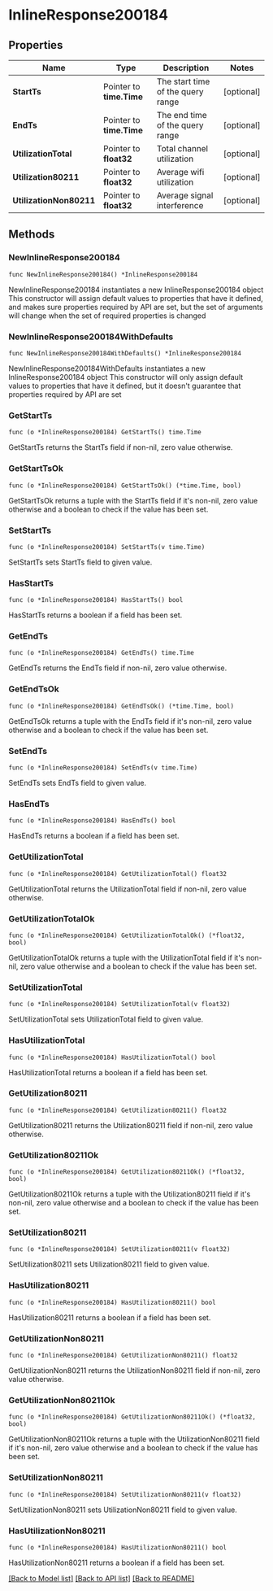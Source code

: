 # InlineResponse200184

## Properties

Name | Type | Description | Notes
------------ | ------------- | ------------- | -------------
**StartTs** | Pointer to **time.Time** | The start time of the query range | [optional] 
**EndTs** | Pointer to **time.Time** | The end time of the query range | [optional] 
**UtilizationTotal** | Pointer to **float32** | Total channel utilization | [optional] 
**Utilization80211** | Pointer to **float32** | Average wifi utilization | [optional] 
**UtilizationNon80211** | Pointer to **float32** | Average signal interference | [optional] 

## Methods

### NewInlineResponse200184

`func NewInlineResponse200184() *InlineResponse200184`

NewInlineResponse200184 instantiates a new InlineResponse200184 object
This constructor will assign default values to properties that have it defined,
and makes sure properties required by API are set, but the set of arguments
will change when the set of required properties is changed

### NewInlineResponse200184WithDefaults

`func NewInlineResponse200184WithDefaults() *InlineResponse200184`

NewInlineResponse200184WithDefaults instantiates a new InlineResponse200184 object
This constructor will only assign default values to properties that have it defined,
but it doesn't guarantee that properties required by API are set

### GetStartTs

`func (o *InlineResponse200184) GetStartTs() time.Time`

GetStartTs returns the StartTs field if non-nil, zero value otherwise.

### GetStartTsOk

`func (o *InlineResponse200184) GetStartTsOk() (*time.Time, bool)`

GetStartTsOk returns a tuple with the StartTs field if it's non-nil, zero value otherwise
and a boolean to check if the value has been set.

### SetStartTs

`func (o *InlineResponse200184) SetStartTs(v time.Time)`

SetStartTs sets StartTs field to given value.

### HasStartTs

`func (o *InlineResponse200184) HasStartTs() bool`

HasStartTs returns a boolean if a field has been set.

### GetEndTs

`func (o *InlineResponse200184) GetEndTs() time.Time`

GetEndTs returns the EndTs field if non-nil, zero value otherwise.

### GetEndTsOk

`func (o *InlineResponse200184) GetEndTsOk() (*time.Time, bool)`

GetEndTsOk returns a tuple with the EndTs field if it's non-nil, zero value otherwise
and a boolean to check if the value has been set.

### SetEndTs

`func (o *InlineResponse200184) SetEndTs(v time.Time)`

SetEndTs sets EndTs field to given value.

### HasEndTs

`func (o *InlineResponse200184) HasEndTs() bool`

HasEndTs returns a boolean if a field has been set.

### GetUtilizationTotal

`func (o *InlineResponse200184) GetUtilizationTotal() float32`

GetUtilizationTotal returns the UtilizationTotal field if non-nil, zero value otherwise.

### GetUtilizationTotalOk

`func (o *InlineResponse200184) GetUtilizationTotalOk() (*float32, bool)`

GetUtilizationTotalOk returns a tuple with the UtilizationTotal field if it's non-nil, zero value otherwise
and a boolean to check if the value has been set.

### SetUtilizationTotal

`func (o *InlineResponse200184) SetUtilizationTotal(v float32)`

SetUtilizationTotal sets UtilizationTotal field to given value.

### HasUtilizationTotal

`func (o *InlineResponse200184) HasUtilizationTotal() bool`

HasUtilizationTotal returns a boolean if a field has been set.

### GetUtilization80211

`func (o *InlineResponse200184) GetUtilization80211() float32`

GetUtilization80211 returns the Utilization80211 field if non-nil, zero value otherwise.

### GetUtilization80211Ok

`func (o *InlineResponse200184) GetUtilization80211Ok() (*float32, bool)`

GetUtilization80211Ok returns a tuple with the Utilization80211 field if it's non-nil, zero value otherwise
and a boolean to check if the value has been set.

### SetUtilization80211

`func (o *InlineResponse200184) SetUtilization80211(v float32)`

SetUtilization80211 sets Utilization80211 field to given value.

### HasUtilization80211

`func (o *InlineResponse200184) HasUtilization80211() bool`

HasUtilization80211 returns a boolean if a field has been set.

### GetUtilizationNon80211

`func (o *InlineResponse200184) GetUtilizationNon80211() float32`

GetUtilizationNon80211 returns the UtilizationNon80211 field if non-nil, zero value otherwise.

### GetUtilizationNon80211Ok

`func (o *InlineResponse200184) GetUtilizationNon80211Ok() (*float32, bool)`

GetUtilizationNon80211Ok returns a tuple with the UtilizationNon80211 field if it's non-nil, zero value otherwise
and a boolean to check if the value has been set.

### SetUtilizationNon80211

`func (o *InlineResponse200184) SetUtilizationNon80211(v float32)`

SetUtilizationNon80211 sets UtilizationNon80211 field to given value.

### HasUtilizationNon80211

`func (o *InlineResponse200184) HasUtilizationNon80211() bool`

HasUtilizationNon80211 returns a boolean if a field has been set.


[[Back to Model list]](../README.md#documentation-for-models) [[Back to API list]](../README.md#documentation-for-api-endpoints) [[Back to README]](../README.md)


